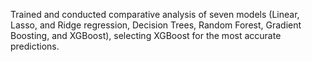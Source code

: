 Trained and conducted comparative analysis of seven models (Linear, Lasso, and Ridge regression, Decision Trees, Random Forest, Gradient Boosting, and XGBoost), selecting XGBoost for the most accurate predictions. 
